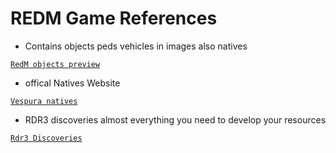 # REDM Game References

* Contains objects peds vehicles in images also natives

[`RedM objects preview`](https://rdr2.mooshe.tv/hashes/)

* offical Natives Website

[`Vespura natives`](https://rdr3natives.github.io/)

* RDR3 discoveries  almost everything you need to develop your resources

[`Rdr3 Discoveries`](https://github.com/femga/rdr3_discoveries)
